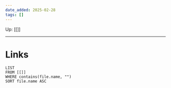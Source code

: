 ```yaml
---
date_added: 2025-02-28
tags: []
---
```

Up: [[]]
___
 
# Links
```dataview
LIST
FROM [[]]
WHERE contains(file.name, "")
SORT file.name ASC
```
